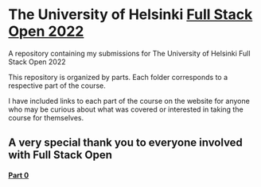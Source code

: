 # The University of Helsinki [Full Stack Open 2022](https://fullstackopen.com/en/)

A repository containing my submissions for The University of Helsinki Full Stack Open 2022 

This repository is organized by parts. Each folder corresponds to a respective part of the course.

I have included links to each part of the course on the website for anyone who may be curious about what was covered or interested in taking the course for themselves.

## A very special thank you to everyone involved with Full Stack Open

#### [Part 0](https://fullstackopen.com/en/part0)
